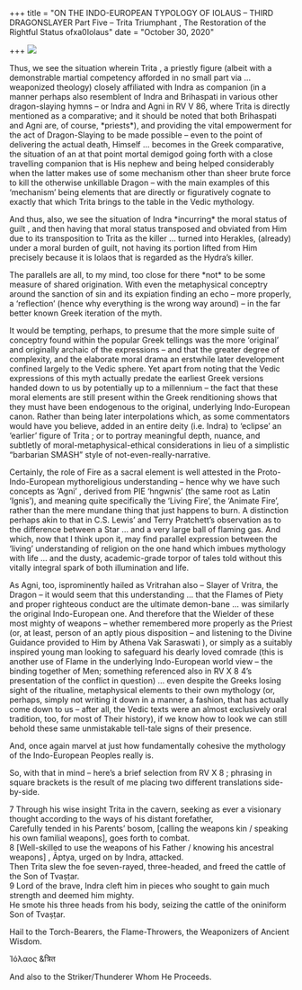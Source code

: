 +++
title = "ON THE INDO-EUROPEAN TYPOLOGY OF IOLAUS – THIRD DRAGONSLAYER Part Five – Trita Triumphant , The Restoration of the Rightful Status ofxa0Iolaus"
date = "October 30, 2020"

+++
![](https://aryaakasha.files.wordpress.com/2020/10/herculesandhydra21x28.jpg?w=606)

  
Thus, we see the situation wherein Trita , a priestly figure (albeit
with a demonstrable martial competency afforded in no small part via …
weaponized theology) closely affiliated with Indra as companion (in a
manner perhaps also resemblent of Indra and Brihaspati in various other
dragon-slaying hymns – or Indra and Agni in RV V 86, where Trita is
directly mentioned as a comparative; and it should be noted that both
Brihaspati and Agni are, of course, \*priests\*), and providing the
vital empowerment for the act of Dragon-Slaying to be made possible –
even to the point of delivering the actual death, Himself … becomes in
the Greek comparative, the situation of an at that point mortal demigod
going forth with a close travelling companion that is His nephew and
being helped considerably when the latter makes use of some mechanism
other than sheer brute force to kill the otherwise unkillable Dragon –
with the main examples of this ‘mechanism’ being elements that are
directly or figuratively cognate to exactly that which Trita brings to
the table in the Vedic mythology.

And thus, also, we see the situation of Indra \*incurring\* the moral
status of guilt , and then having that moral status transposed and
obviated from Him due to its transposition to Trita as the killer …
turned into Herakles, (already) under a moral burden of guilt, not
having its portion lifted from Him precisely because it is Iolaos that
is regarded as the Hydra’s killer.

The parallels are all, to my mind, too close for there \*not\* to be
some measure of shared origination. With even the metaphysical conceptry
around the sanction of sin and its expiation finding an echo – more
properly, a ‘reflection’ (hence why everything is the wrong way around)
– in the far better known Greek iteration of the myth.

It would be tempting, perhaps, to presume that the more simple suite of
conceptry found within the popular Greek tellings was the more
‘original’ and originally archaic of the expressions – and that the
greater degree of complexity, and the elaborate moral drama an erstwhile
later development confined largely to the Vedic sphere. Yet apart from
noting that the Vedic expressions of this myth actually predate the
earliest Greek versions handed down to us by potentially up to a
millennium – the fact that these moral elements are still present within
the Greek renditioning shows that they must have been endogenous to the
original, underlying Indo-European canon. Rather than being later
interpolations which, as some commentators would have you believe, added
in an entire deity (i.e. Indra) to ‘eclipse’ an ‘earlier’ figure of
Trita ; or to portray meaningful depth, nuance, and subtletly of
moral-metaphysical-ethical considerations in lieu of a simplistic
“barbarian SMASH” style of not-even-really-narrative.

Certainly, the role of Fire as a sacral element is well attested in the
Proto-Indo-European mythoreligious understanding – hence why we have
such concepts as ‘Agni’ , derived from PIE ‘hngwnis’ (the same root as
Latin ‘Ignis’), and meaning quite specifically the ‘Living Fire’, the
‘Animate Fire’, rather than the mere mundane thing that just happens to
burn. A distinction perhaps akin to that in C.S. Lewis’ and Terry
Pratchett’s observation as to the difference between a Star … and a very
large ball of flaming gas. And which, now that I think upon it, may find
parallel expression between the ‘living’ understanding of religion on
the one hand which imbues mythology with life … and the dusty,
academic-grade torpor of tales told without this vitally integral spark
of both illumination and life.

As Agni, too, isprominently hailed as Vritrahan also – Slayer of
Vritra, the Dragon – it would seem that this understanding … that the
Flames of Piety and proper righteous conduct are the ultimate demon-bane
… was similarly the original Indo-European one. And therefore that the
Wielder of these most mighty of weapons – whether remembered more
properly as the Priest (or, at least, person of an aptly pious
disposition – and listening to the Divine Guidance provided to Him by
Athena Vak Saraswati ), or simply as a suitably inspired young man
looking to safeguard his dearly loved comrade (this is another use of
Flame in the underlying Indo-European world view – the binding together
of Men; something referenced also in RV X 8 4’s presentation of the
conflict in question) … even despite the Greeks losing sight of the
ritualine, metaphysical elements to their own mythology (or, perhaps,
simply not writing it down in a manner, a fashion, that has actually
come down to us – after all, the Vedic texts were an almost exclusively
oral tradition, too, for most of Their history), if we know how to look
we can still behold these same unmistakable tell-tale signs of their
presence.

And, once again marvel at just how fundamentally cohesive the mythology
of the Indo-European Peoples really is.

So, with that in mind – here’s a brief selection from RV X 8 ; phrasing
in square brackets is the result of me placing two different
translations side-by-side.

7 Through his wise insight Trita in the cavern, seeking as ever a
visionary thought according to the ways of his distant forefather,  
Carefully tended in his Parents’ bosom, \[calling the weapons kin /
speaking his own familial weapons\], goes forth to combat.  
8 \[Well-skilled to use the weapons of his Father / knowing his
ancestral weapons\] , Āptya, urged on by Indra, attacked.  
Then Trita slew the foe seven-rayed, three-headed, and freed the cattle
of the Son of Tvaṣṭar.  
9 Lord of the brave, Indra cleft him in pieces who sought to gain much
strength and deemed him mighty.  
He smote his three heads from his body, seizing the cattle of the
oniniform Son of Tvaṣṭar.

Hail to the Torch-Bearers, the Flame-Throwers, the Weaponizers of
Ancient Wisdom.

Ἰόλαος &त्रित

And also to the Striker/Thunderer Whom He Proceeds.  
